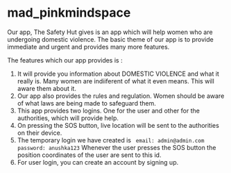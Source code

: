 # mad_pinkmindspace

Our app, The Safety Hut gives is an app which will help women who are undergoing domestic violence. The basic theme of our app is to provide immediate and urgent and provides many more features.

The features which our app provides is :

1.  It will provide you information about DOMESTIC VIOLENCE and what it really is. Many women are indiiferent of what it even means. This will aware them about it.
2. Our app also provides the rules and regulation. Women should be aware of what laws are being made to safeguard them.
3. This app provides two logins. One for the user and other for the authorities, which will provide help.
4. On pressing the SOS button, live location will be sent to the authorities on their device.
5. The temporary login we have created is
  `` email: admin@admin.com
   password: anushka123``
   Whenever the user presses the SOS button the position coordinates of the user are sent to this id.
6. For user login, you can create an account by signing up.
